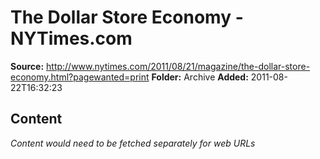 # The Dollar Store Economy - NYTimes.com

**Source:** http://www.nytimes.com/2011/08/21/magazine/the-dollar-store-economy.html?pagewanted=print
**Folder:** Archive
**Added:** 2011-08-22T16:32:23




## Content
*Content would need to be fetched separately for web URLs*
